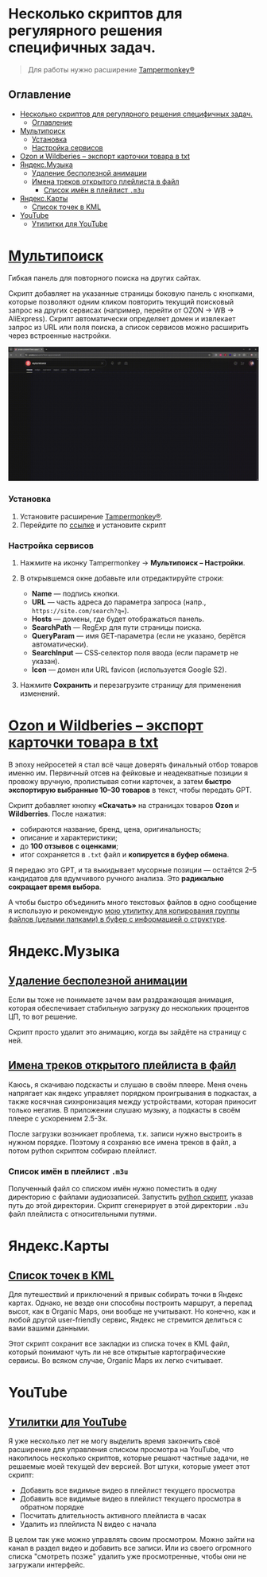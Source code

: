 # Несколько скриптов для регулярного решения специфичных задач.

> Для работы нужно расширение [Tampermonkey®](https://www.tampermonkey.net/)

## Оглавление

- [Несколько скриптов для регулярного решения специфичных задач.](#несколько-скриптов-для-регулярного-решения-специфичных-задач)
  - [Оглавление](#оглавление)
- [Мультипоиск](#мультипоиск)
    - [Установка](#установка)
    - [Настройка сервисов](#настройка-сервисов)
- [Ozon и Wildberies – экспорт карточки товара в txt](#ozon-и-wildberies--экспорт-карточки-товара-в-txt)
- [Яндекс.Музыка](#яндексмузыка)
  - [Удаление бесполезной анимации](#удаление-бесполезной-анимации)
  - [Имена треков открытого плейлиста в файл](#имена-треков-открытого-плейлиста-в-файл)
    - [Список имён в плейлист `.m3u`](#список-имён-в-плейлист-m3u)
- [Яндекс.Карты](#яндекскарты)
  - [Список точек в KML](#список-точек-в-kml)
- [YouTube](#youtube)
  - [Утилитки для YouTube](#утилитки-для-youtube)

# [Мультипоиск](https://github.com/nikmedoed/myTampermonkeyScripts/raw/main/multisearch.user.js)

Гибкая панель для повторного поиска на других сайтах.

Скрипт добавляет на указанные страницы боковую панель с кнопками, которые позволяют одним кликом повторить текущий поисковый запрос на других сервисах (например, перейти от OZON → WB → AliExpress).
Скрипт автоматически определяет домен и извлекает запрос из URL или поля поиска, а список сервисов можно расширить через встроенные настройки.

![Демо](icons/multisearch_DEMO.gif)

### Установка

1. Установите расширение [Tampermonkey®](https://www.tampermonkey.net/).
2. Перейдите по [ссылке](https://github.com/nikmedoed/myTampermonkeyScripts/raw/main/multisearch.user.js) и установите скрипт

### Настройка сервисов

1. Нажмите на иконку Tampermonkey → **Мультипоиск – Настройки**.
2. В открывшемся окне добавьте или отредактируйте строки:

   - **Name** — подпись кнопки.
   - **URL** — часть адреса до параметра запроса (напр., `https://site.com/search?q=`).
   - **Hosts** — домены, где будет отображаться панель.
   - **SearchPath** — RegExp для пути страницы поиска.
   - **QueryParam** — имя GET‑параметра (если не указано, берётся автоматически).
   - **SearchInput** — CSS‑селектор поля ввода (если параметр не указан).
   - **Icon** — домен или URL favicon (используется Google S2).

3. Нажмите **Сохранить** и перезагрузите страницу для применения изменений.

# [Ozon и Wildberies – экспорт карточки товара в txt](https://github.com/nikmedoed/myTampermonkeyScripts/raw/main/Product-card-extract-OZON-WB.user.js)

В эпоху нейросетей я стал всё чаще доверять финальный отбор товаров именно им. Первичный отсев на фейковые и неадекватные позиции я провожу вручную, пролистывая сотни карточек, а затем **быстро экспортирую выбранные 10–30 товаров** в текст, чтобы передать GPT.

Скрипт добавляет кнопку **«Скачать»** на страницах товаров **Ozon** и **Wildberries**. После нажатия:

* собираются название, бренд, цена, оригинальность;
* описание и характеристики;
* до **100 отзывов с оценками**;
* итог сохраняется в `.txt` файл и **копируется в буфер обмена**.

Я передаю это GPT, и та выкидывает мусорные позиции — остаётся 2–5 кандидатов для вдумчивого ручного анализа. Это **радикально сокращает время выбора**.

А чтобы быстро объединить много текстовых файлов в одно сообщение я использую и рекомендую [мою утилитку для копирования группы файлов (целыми папками) в буфер с информацией о структуре](https://github.com/nikmedoed/toGPT).

# Яндекс.Музыка

## [Удаление бесполезной анимации](https://github.com/nikmedoed/myTampermonkeyScripts/raw/main/YandexMusic-rup-animation-remover.user.js)

Если вы тоже не понимаете зачем вам раздражающая анимация, которая обеспечивает стабильную загрузку до нескольких процентов ЦП, то вот решение.

Скрипт просто удалит это анимацию, когда вы зайдёте на страницу с ней.

## [Имена треков открытого плейлиста в файл](https://github.com/nikmedoed/myTampermonkeyScripts/raw/main/YandexMusic-collectTrackNames.user.js)

Каюсь, я скачиваю подскасты и слушаю в своём плеере. Меня очень напрягает как яндекс управляет порядком проигрывания в подкастах, а также косячная сихнронизация между устройствами, которая приносит только негатив. В приложении слушаю музыку, а подкасты в своём плеере с ускорением 2.5-3х.

После загрузки возникает проблема, т.к. записи нужно выстроить в нужном порядке. Поэтому я сохраняю все имена треков в файл, а потом python скриптом собираю плейлист.

### Список имён в плейлист `.m3u`

Полученный файл со списком имён нужно поместить в одну директорию с файлами аудиозаписей. Запустить [python скрипт](https://github.com/nikmedoed/myTampermonkeyScripts/raw/main/create_playlist.py), указав путь до этой директории. Скрипт сгенерирует в этой директории `.m3u` файл плейлиста с относительными путями.

# Яндекс.Карты

## [Список точек в KML](https://github.com/nikmedoed/myTampermonkeyScripts/raw/main/Yandex.map-bookmarks-to-KML.user.js)

Для путешествий и приключений я привык собирать точки в Яндекс картах. Однако, не везде они способны построить маршрут, а перепад высот, как в Organic Maps, они вообще не учитывают. Но конечно, как и любой другой user-friendly сервис, Яндекс не стремится делиться с вами вашими данными.

Этот скрипт сохранит все закладки из списка точек в KML файл, который понимают чуть ли не все открытые картографические сервисы. Во всяком случае, Organic Maps их легко считывает.

# YouTube

## [Утилитки для YouTube](https://github.com/nikmedoed/myTampermonkeyScripts/raw/main/YouTube-Toolkit.user.js)

Я уже несколько лет не могу выделить время закончить своё расширение для управления списком просмотра на YouTube, что накопилось несколько скриптов, которые решают частные задачи, не решаемые моей текущей dev версией. Вот штуки, которые умеет этот скрипт:

- Добавить все видимые видео в плейлист текущего просмотра
- Добавить все видимые видео в плейлист текущего просмотра в обратном порядке
- Посчитать длительность активного плейлиста в часах
- Удалить из плейлиста N видео с начала

В целом так уже можно управлять своим просмотром. Можно зайти на канал в раздел видео и добавить все записи. Или из своего огромного списка "смотреть позже" удалить уже просмотренные, чтобы они не загружали интерфейс.